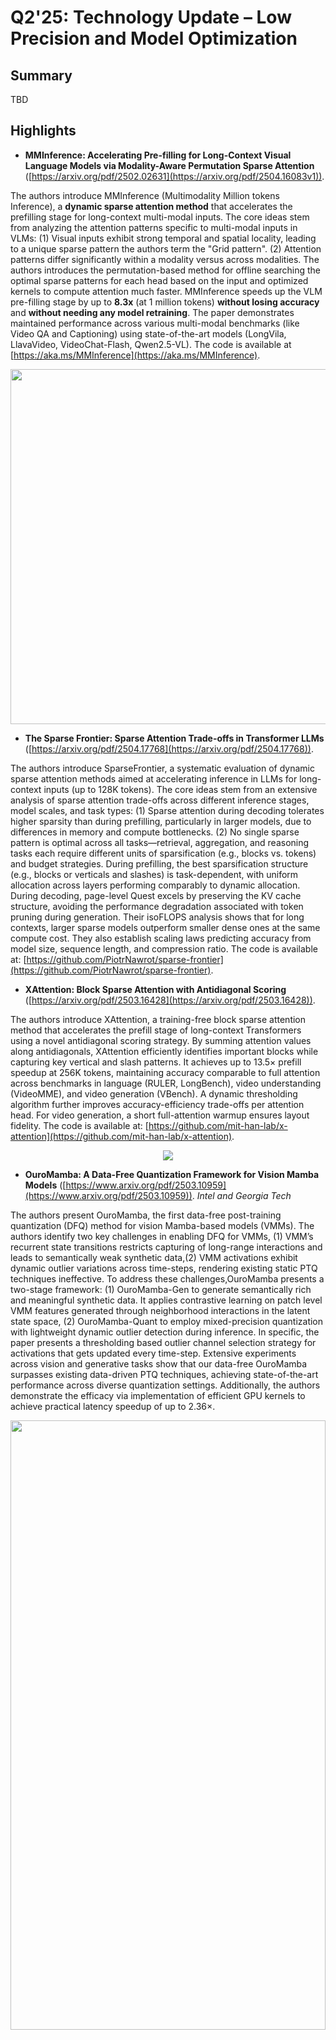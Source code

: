# Q2'25: Technology Update – Low Precision and Model Optimization
## Summary 
TBD
## Highlights
- **MMInference: Accelerating Pre-filling for Long-Context Visual Language Models via Modality-Aware Permutation Sparse Attention** ([https://arxiv.org/pdf/2502.02631](https://arxiv.org/pdf/2504.16083v1)).

The authors introduce MMInference (Multimodality Million tokens Inference), a **dynamic sparse attention method** that accelerates the prefilling stage for long-context multi-modal inputs. The core ideas stem
from analyzing the attention patterns specific to multi-modal inputs in VLMs: (1) Visual inputs exhibit strong temporal and spatial locality, leading to a unique sparse pattern the authors term the "Grid pattern".
(2) Attention patterns differ significantly within a modality versus across modalities. The authors introduces the permutation-based method for offline searching the optimal sparse patterns for each head based on the input and 
optimized kernels to compute attention much faster. MMInference speeds up the VLM pre-filling stage by up to **8.3x** (at 1 million tokens) **without losing accuracy** and **without needing any model retraining**.
The paper demonstrates maintained performance across various multi-modal benchmarks (like Video QA and Captioning) using state-of-the-art models (LongVila, LlavaVideo, VideoChat-Flash, Qwen2.5-VL).
The code is available at [https://aka.ms/MMInference](https://aka.ms/MMInference).

<p align="center">
  <img width="640" height="568" src="https://github.com/user-attachments/assets/c39d2f43-7198-435a-8679-8a145a78d0a8">
</p>

- **The Sparse Frontier: Sparse Attention Trade-offs in Transformer LLMs** ([https://arxiv.org/pdf/2504.17768](https://arxiv.org/pdf/2504.17768)).

The authors introduce SparseFrontier, a systematic evaluation of dynamic sparse attention methods aimed at accelerating inference in LLMs for long-context inputs (up to 128K tokens). The core ideas stem from an extensive analysis of sparse attention trade-offs across different inference stages, model scales, and task types: (1) Sparse attention during decoding tolerates higher sparsity than during prefilling, particularly in larger models, due to differences in memory and compute bottlenecks.
(2) No single sparse pattern is optimal across all tasks—retrieval, aggregation, and reasoning tasks each require different units of sparsification (e.g., blocks vs. tokens) and budget strategies.
During prefilling, the best sparsification structure (e.g., blocks or verticals and slashes) is task-dependent, with uniform allocation across layers performing comparably to dynamic allocation.
During decoding, page-level Quest excels by preserving the KV cache structure, avoiding the performance degradation associated with token pruning during generation.
Their isoFLOPS analysis shows that for long contexts, larger sparse models outperform smaller dense ones at the same compute cost. They also establish scaling laws predicting accuracy from model size, sequence length, and compression ratio.
The code is available at: [https://github.com/PiotrNawrot/sparse-frontier](https://github.com/PiotrNawrot/sparse-frontier).

- **XAttention: Block Sparse Attention with Antidiagonal Scoring** ([https://arxiv.org/pdf/2503.16428](https://arxiv.org/pdf/2503.16428)).

The authors introduce XAttention, a training-free block sparse attention method that accelerates the prefill stage of long-context Transformers using a novel antidiagonal scoring strategy. By summing attention values along antidiagonals, XAttention efficiently identifies important blocks while capturing key vertical and slash patterns.
It achieves up to 13.5× prefill speedup at 256K tokens, maintaining accuracy comparable to full attention across benchmarks in language (RULER, LongBench), video understanding (VideoMME), and video generation (VBench). A dynamic thresholding algorithm further improves accuracy-efficiency trade-offs per attention head. For video generation, a short full-attention warmup ensures layout fidelity.
The code is available at: [https://github.com/mit-han-lab/x-attention](https://github.com/mit-han-lab/x-attention).

<p align="center">
  <img src="https://github.com/user-attachments/assets/388094c8-e87c-479a-9704-c5a7202d33e2">
</p>

- **OuroMamba: A Data-Free Quantization Framework for Vision Mamba Models** ([https://www.arxiv.org/pdf/2503.10959](https://www.arxiv.org/pdf/2503.10959)).
  *Intel and Georgia Tech*
  
The authors present OuroMamba, the first data-free post-training quantization (DFQ) method for vision Mamba-based models (VMMs). The authors identify two key challenges in enabling DFQ for VMMs, (1) VMM’s recurrent state transitions
restricts capturing of long-range interactions and leads to semantically weak synthetic data,(2) VMM activations exhibit dynamic outlier variations across time-steps, rendering existing static PTQ techniques ineffective.
To address these challenges,OuroMamba presents a two-stage framework: (1) OuroMamba-Gen to generate semantically rich and meaningful synthetic data. It applies contrastive learning on patch level VMM features generated
through neighborhood interactions in the latent state space, (2) OuroMamba-Quant to employ mixed-precision quantization with lightweight dynamic outlier detection during inference. In specific, the paper presents a thresholding
based outlier channel selection strategy for activations that gets updated every time-step. Extensive experiments across vision and generative tasks show that our data-free OuroMamba surpasses existing data-driven
PTQ techniques, achieving state-of-the-art performance across diverse quantization settings. Additionally, the authors demonstrate the efficacy via implementation of efficient GPU kernels to achieve practical latency speedup of up to 2.36×. 

<p align="center"><img width="100%" height="50%" src="./figures/ouromamba_for_Q2_tech_update.png"></p><br/>

- **Log-Linear Attention** ([https://arxiv.org/pdf/2506.04761](https://arxiv.org/pdf/2506.04761)).

The authors present Log-Linear Attention, a general framework that extends linear attention and state-space models by introducing a logarithmically growing memory structure for efficient long-context modeling. The paper identifies two key limitations in prior linear attention architectures: (1) the use of fixed-size hidden states restricts their ability to model multi-scale temporal dependencies, and (2) their performance degrades on long sequences due to the lack of hierarchical context aggregation.
To address these challenges, Log-Linear Attention places a particular structure on the attention mask, enabling the compute cost to be log-linear and the memory cost to be logarithmic in sequence length (O(TlogT) training time, 
O(logT) inference time and memory). Conceptually, it uses a Fenwick tree–based scheme to hierarchically partition the input into power-of-two-sized segments. Each query attends to a logarithmic number of hidden states, summarizing increasingly coarse ranges of past tokens. This design emphasizes recent context with finer granularity, while efficiently compressing distant information.
The framework is instantiated on top of two representative models: Mamba-2 and Gated DeltaNet, resulting in Log-Linear Mamba-2 and Log-Linear Gated DeltaNet. These variants inherit the expressive recurrence structures of their linear counterparts but benefit from logarithmic memory growth and sub-quadratic training algorithms via a custom chunkwise parallel scan implementation in Triton.
Experiments across language modeling, long-context retrieval, and in-context reasoning benchmarks show that Log-Linear Attention consistently improves long-range recall while achieving competitive or better throughput than FlashAttention-2 at longer sequence lengths (>8K). The code is available at [https://github.com/HanGuo97/log-linear-attention](https://github.com/HanGuo97/log-linear-attention).

<p align="center"><img width="50%" src="https://github.com/user-attachments/assets/8cb7362e-b69f-4953-9ac6-544710456257"></p><br/>

- ...

## Papers with notable results 
### Quantization
- **SeedLM: Compressing LLM Weights into Seeds of Pseudo-Random Generators** ([https://arxiv.org/pdf/2410.10714](https://arxiv.org/pdf/2410.10714)).
  *Apple and Meta*

This paper introduces SeedLM, a novel data-free post-training compression method for Large Language Models (LLMs) that uses seeds of pseudo-random generators and some coefficients to recreate model weights. 
SeedLM aims to reduce memory access and leverage idle compute cycles during inference, effectively speeding up memory-bound tasks by trading compute for fewer memory accesses. 
The method generalizes well across diverse tasks, achieving better zero-shot accuracy retention at 4- and 3-bit compression compared to OmniQuant, AWQ and QuIP#. 
Additionally, FPGA-based tests demonstrate close to 4x speedup for memory-bound tasks such as generation for 4bit per value over an FP16 Llama baseline.

<p align="center"><img width="50%" src="https://github.com/user-attachments/assets/4f0516a5-8b22-459c-8dfe-2225552aa3f3"></p>

- **APHQ-ViT: Post-Training Quantization with Average Perturbation Hessian Based Reconstruction for Vision Transformers** ([https://arxiv.org/pdf/2504.02508](https://arxiv.org/pdf/2504.02508)).
  *Beihang University*

APHQ-ViT is a PTQ method designed to address the challenges of quantizing Vision Transformers, particularly under ultra-low bit settings. Traditional reconstruction-based PTQ methods, effective for Convolutional Neural Networks, often fail with ViTs due to inaccurate estimation of output importance and significant accuracy degradation when quantizing post-GELU activations.

To overcome these issues, APHQ-ViT introduces an improved Average Perturbation Hessian (APH) loss for better importance estimation. Additionally, it proposes an MLP Reconstruction technique that replaces the GELU activation function with ReLU in the MLP modules and reconstructs them using the APH loss on a small unlabeled calibration set. Experiments demonstrate that APHQ-ViT, utilizing linear quantizers, outperforms existing PTQ methods by substantial margins in 3-bit and 4-bit quantization across various vision tasks.

The source code for APHQ-ViT is available at https://github.com/GoatWu/APHQ-ViT.

- ...
### Pruning / Sparsity
- **SparseVLM: Visual Token Sparsification for Efficient Vision-Language Model Inference** ([https://arxiv.org/pdf/2410.04417](https://arxiv.org/pdf/2410.04417)).

SparseVLM introduces a lightweight, training-free framework for visual token sparsification in vision-language models (VLMs). Unlike text-agnostic approaches, it leverages cross-attention to identify text-relevant visual tokens (“raters”) and adaptively prunes others based on the rank of the attention matrix. Crucially, SparseVLM doesn’t discard all pruned tokens—instead, it recycles the most informative ones (those with high attention relevance scores). These are grouped using a density peak clustering algorithm, and each cluster is compressed into a single representative token. The reconstructed tokens are then reinserted into the model, replacing the larger set of pruned tokens with a compact, information-rich representation. Applied to LLaVA, SparseVLM achieves a 4.5× compression rate with only a 0.9% accuracy drop, reduces CUDA latency by 37%, and saves 67% memory. The code is available at [https://github.com/Gumpest/SparseVLMs](https://github.com/Gumpest/SparseVLMs).

- **Token Sequence Compression for Efficient Multimodal Computing** ([https://arxiv.org/pdf/2504.17892](https://arxiv.org/pdf/2504.17892)).
  
The authors introduce a training-free method for compressing visual token sequences in visual language models (VLMs), significantly reducing computational costs. Instead of relying on attention-based “saliency”—a measure of how much attention a model gives to each token—they use simple clustering to group similar visual tokens and aggregate them. Their “Cluster & Aggregate” approach outperforms prior finetuning-free methods like VisionZip and SparseVLM across 8+ benchmarks, even when retaining as little as 11% of the original tokens. Surprisingly, random and spatial sampling also perform competitively, revealing high redundancy in visual encodings.

<p align="center"><img width="50%" src="https://github.com/user-attachments/assets/b5b99700-ff0c-4f8f-b28a-ca079341feae"></p>

- **TopV: Compatible Token Pruning with Inference Time Optimization for Fast and Low-Memory Multimodal Vision Language Model** ([https://arxiv.org/pdf/2503.18278v2](https://arxiv.org/pdf/2503.18278v2)).

The authors introduce a training-free, optimization-based framework for reducing visual token redundancy in VLMs. Visual tokens often dominate the input sequence—up to 95% in some models. TopV addresses this by pruning unimportant visual tokens once during the prefilling stage, before decoding begins.
Instead of relying on attention scores, TopV estimates the importance of each visual token by solving an optimal transport problem. In this setup:

• Source tokens are the input visual tokens entering a specific transformer layer.

• Target tokens are the output visual tokens after that layer has processed the input—specifically, the output after the Post-LN sublayer.

<p align="center"><img src="https://github.com/user-attachments/assets/52352aef-be92-4060-996f-79d21c86ccbb"></p>

TopV calculates how much each input token contributes to the output using the Sinkhorn algorithm, guided by a cost function that considers:

• How similar the tokens are in content (feature similarity),

• How close they are in the image (spatial proximity),

• How central they are in the image (centrality).

To prevent visual collapse—especially in detail-sensitive tasks like OCR and captioning—TopV includes a lightweight recovery step. From the discarded tokens, TopV uniformly samples a subset at regular intervals (e.g., every 4th or 6th token) and reinserts them into the token sequence alongside the top-k tokens, ensuring spatial diversity and semantic coverage without significant overhead. 
TopV performs pruning once after the prompt and image are processed. The pruned visual token set remains fixed throughout decoding, enabling efficient and consistent inference.

- ...
### Other 
- **MoDM: Efficient Serving for Image Generation via Mixture-of-Diffusion Models** ([https://arxiv.org/pdf/2503.11972](https://arxiv.org/pdf/2503.11972)).
  *Intel and University of Michigan*
 
Diffusion-based text-to-image generation models trade latency for quality: small models are fast but generate lower quality images, while large models produce better images
but are slow. This paper presents MoDM, a novel caching-based serving system for diffusion models that dynamically balances latency and quality through a mixture of diffusion models.
Unlike prior approaches that rely on model-specific internal features, MoDM caches final images, allowing seamless retrieval and reuse across multiple diffusion model families.
This design enables adaptive serving by dynamically balancing latency and image quality: using smaller models for cache-hit requests to reduce latency while reserving larger
models for cache-miss requests to maintain quality. Small model image quality is preserved using retrieved cached images. MoDM has a global monitor that optimally allocates
GPU resources and balances inference workload, ensuring high throughput while meeting Service-Level Objectives (SLOs) under varying request rates. Extensive evaluations show
that MoDM significantly reduces an average serving time by 2.5× while retaining image quality, making it a practical solution for scalable and resource-efficient model deployment.
- ...
### Software
- TBD
- ...
